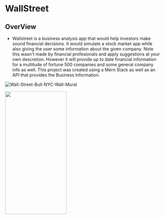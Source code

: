 # WallStreet


## OverView

- Wallstreet is a business analysis app that would help investors make sound financial decisions. It would simulate a stock market app while also giving the user some information about the given company. Note this wasn't made by financial profesionals and apply suggestions at your own descretion. However it will provide up to date financial information for a multitude of fortune 500 companies and some general company info as well. This project was created using a Mern Stack as well as an API that provides the Business Information.

![Wall-Street-Bull-NYC-Wall-Mural](https://github.com/F2easy/WallStreet/assets/101888578/4b40b6bc-3a51-45ee-8f6b-3a410fb1352f|=250x250)

<img src="https://github.com/F2easy/WallStreet/assets/101888578/4b40b6bc-3a51-45ee-8f6b-3a410fb1352f" data-canonical-src="https://muralsyourway.vtexassets.com/arquivos/ids/241566/Wall-Street-Bull-NYC-Wall-Mural.jpg?v=638164476872900000" width="200" height="400" />
